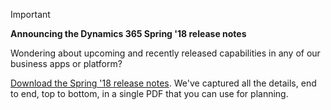 > [!IMPORTANT]
> **Announcing the Dynamics 365 Spring '18 release notes**
>
> Wondering about upcoming and recently released capabilities in any of our business apps or platform? 
> 
> [Download the Spring '18 release notes](https://aka.ms/businessappsreleasenotes). We've captured all the details, end to end, top to bottom, in a single PDF that you can use for planning. 
